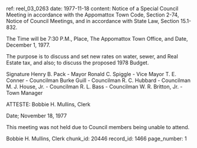 ref: reel_03_0263
date: 1977-11-18
content: Notice of a Special Council Meeting in accordance with the Appomattox Town Code, Section 2-74, Notice of Council Meetings, and in accordance with State Law, Section 15.1-832.

The Time will be 7:30 P.M., Place, The Appomattox Town Office, and Date, December 1, 1977.

The purpose is to discuss and set new rates on water, sewer, and Real Estate tax, and also; to discuss the proposed 1978 Budget.

Signature
Henry B. Pack - Mayor
Ronald C. Spiggle - Vice Mayor
T. E. Conner - Councilman
Burke Guill - Councilman
R. C. Hubbard - Councilman
M. J. House, Jr. - Councilman
R. L. Bass - Councilman
W. R. Britton, Jr. - Town Manager

ATTESTE: Bobbie H. Mullins, Clerk

Date; November 18, 1977

This meeting was not held due to Council members being unable to attend.

Bobbie H. Mullins, Clerk
chunk_id: 20446
record_id: 1466
page_number: 1

